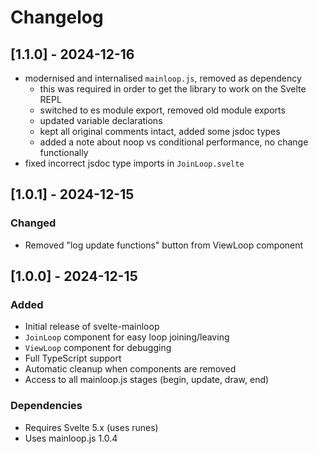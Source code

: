 # Changelog

## [1.1.0] - 2024-12-16
- modernised and internalised `mainloop.js`, removed as dependency
  - this was required in order to get the library to work on the Svelte REPL
  - switched to es module export, removed old module exports
  - updated variable declarations
  - kept all original comments intact, added some jsdoc types
  - added a note about noop vs conditional performance, no change functionally
- fixed incorrect jsdoc type imports in `JoinLoop.svelte`

## [1.0.1] - 2024-12-15

### Changed
- Removed "log update functions" button from ViewLoop component

## [1.0.0] - 2024-12-15

### Added
- Initial release of svelte-mainloop
- `JoinLoop` component for easy loop joining/leaving
- `ViewLoop` component for debugging
- Full TypeScript support
- Automatic cleanup when components are removed
- Access to all mainloop.js stages (begin, update, draw, end)

### Dependencies
- Requires Svelte 5.x (uses runes)
- Uses mainloop.js 1.0.4
